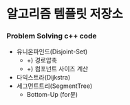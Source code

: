 # 알고리즘 템플릿 저장소
### Problem Solving c++ code

- 유니온파인드(Disjoint-Set)
    - +) 경로압축
    - +) 컴포넌트 사이즈 계산
- 다익스트라(Dijkstra)
- 세그먼트트리(SegmentTree)
    - Bottom-Up (for문)